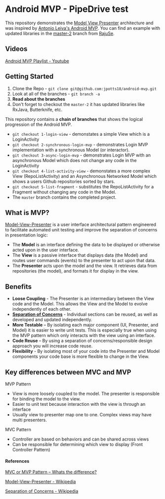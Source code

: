 # Android MVP - PipeDrive test

This repository demonstrates the [Model View Presenter](http://en.wikipedia.org/wiki/Model%E2%80%93view%E2%80%93presenter) architecture and was inspired by [Antonio Leiva's Android MVP](https://github.com/antoniolg/androidmvp). You can find an example with updated libraries in the [master-2](https://github.com/jpotts18/android-mvp/tree/master-2) branch from [RajuSe](https://github.com/RajuSE).

## Videos

[Android MVP Playlist - Youtube](https://www.youtube.com/playlist?list=PLfbTKxZYb1mhQQaajZw0OntPcioSPdfKM)

## Getting Started

1. Clone the Repo - ``git clone git@github.com:jpotts18/android-mvp.git``
1. Look at all of the branches - ``git branch -a``
2. **Read about the branches**
1. Don't forget to checkout the `master-2` it has updated libraries like RxJava, Butterknife, etc.

This repository contains a **chain of branches** that shows the logical progression of the Android MVP. 

* ``git checkout 1-login-view`` - demonstates a simple View which is a LoginActivity
* ``git checkout 2-synchronous-login-mvp`` - demonstrates Login MVP implementation with a synchronous Model (or interactor).
* ``git checkout 3-async-login-mvp`` - demonstrates Login MVP with an asynchronous Model which does not change any code in the LoginActivity
* ``git checkout 4-list-activity-view`` - demonstates a more complex View (RepoListActivity) and an Asynchronous Networked Model which shows a users Github repositories sorted by stars.
* ``git checkout 5-list-fragment`` - substitutes the RepoListActivity for a Fragment without changing any code in the Model. 
* The ``master`` branch contains the completed project. 

## What is MVP?

[Model-View-Presenter](http://en.wikipedia.org/wiki/Model%E2%80%93view%E2%80%93presenter) is a user interface architectural pattern engineered to facilitate automated unit testing and improve the separation of concerns in presentation logic:

* The **Model** is an interface defining the data to be displayed or otherwise acted upon in the user interface.
* The **View** is a passive interface that displays data (the Model) and routes user commands (events) to the presenter to act upon that data.
* The **Presenter** acts upon the model and the view. It retrieves data from repositories (the model), and formats it for display in the view.


## Benefits

* **Loose Coupling** - The Presenter is an intermediary between the View code and the Model. This allows the View and the Model to evolve independently of each other.
* **[Separation of Concerns](http://en.wikipedia.org/wiki/Separation_of_concerns)** - Individual sections can be reused, as well as developed and updated independently. 
* **More Testable** – By isolating each major component (UI, Presenter, and Model) it is easier to write unit tests. This is especially true when using the MVP pattern which only interacts with the view using an interface.
* **Code Reuse** – By using a separation of concerns/responsible design approach you will increase code reuse. 
* **Flexibility** - By isolating most of your code into the Presenter and Model components your code base is more flexible to change in the View. 

## Key differences between MVC and MVP
 
MVP Pattern
* View is more loosely coupled to the model. The presenter is responsible for binding the model to the view.
* Easier to unit test because interaction with the view is through an interface
* Usually view to presenter map one to one. Complex views may have multi presenters.
 
MVC Pattern
* Controller are based on behaviors and can be shared across views
* Can be responsible for determining which view to display (Front Controller Pattern)

#### References
[MVC or MVP Pattern – Whats the difference?](http://www.infragistics.com/community/blogs/todd_snyder/archive/2007/10/17/mvc-or-mvp-pattern-whats-the-difference.aspx)

[Model-View-Presenter - Wikipedia](http://en.wikipedia.org/wiki/Model%E2%80%93view%E2%80%93presenter)

[Separation of Concerns - Wikipedia](http://en.wikipedia.org/wiki/Separation_of_concerns)
